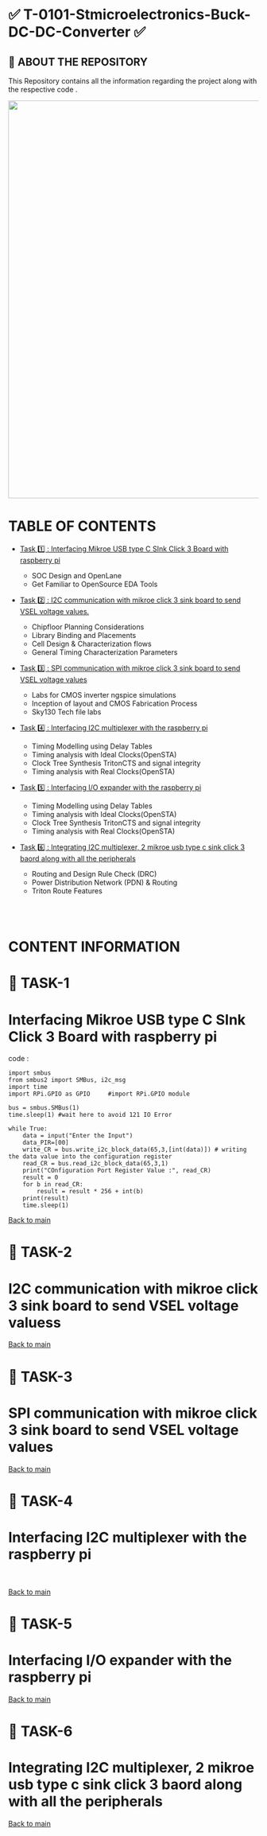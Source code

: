 # ✅ T-0101-Stmicroelectronics-Buck-DC-DC-Converter ✅

## :book: ABOUT THE REPOSITORY
This Repository contains all the information regarding the project along with the respective code .


<p >
  <img src="https://github.com/MohanKrishnaND/T-0101-Stmicroelectronics-Buck-DC-DC-Converter/assets/156279619/938d672c-609e-460a-846b-8ba6baab81ee" width=800 >
</p>


# TABLE OF CONTENTS

+ [Task 1️⃣ : Interfacing Mikroe USB type C SInk Click 3 Board with raspberry pi](#interfacing-mikroe-usb-type-c-sink-click-3-board-with-raspberry-pi)
  - SOC Design and OpenLane
  - Get Familiar to OpenSource EDA Tools

+ [Task 2️⃣ : I2C communication with mikroe click 3 sink board to send VSEL voltage values.](#i2c-communication-with-mikroe-click-3-sink-board-to-send-vsel-voltage-values)
  - Chipfloor Planning Considerations
  - Library Binding and Placements
  - Cell Design & Characterization flows
  - General Timing Characterization Parameters

+ [Task 3️⃣ : SPI communication with mikroe click 3 sink board to send VSEL voltage values](#design-library-cell-using-magic-layout-and-ngspice-characterization)
  - Labs for CMOS inverter ngspice simulations
  - Inception of layout and CMOS Fabrication Process
  - Sky130 Tech file labs

+ [Task 4️⃣ : Interfacing I2C multiplexer with the raspberry pi](#interfacing-i2c-multiplexer-with-the-raspberry-pi)
  - Timing Modelling using Delay Tables
  - Timing analysis with Ideal Clocks(OpenSTA)
  - Clock Tree Synthesis TritonCTS and signal integrity
  - Timing analysis with Real Clocks(OpenSTA)
 
+ [Task 5️⃣ : Interfacing I/O expander with the raspberry pi](#interfacing-i/o-expander-with-the-raspberry-pi)
  - Timing Modelling using Delay Tables
  - Timing analysis with Ideal Clocks(OpenSTA)
  - Clock Tree Synthesis TritonCTS and signal integrity
  - Timing analysis with Real Clocks(OpenSTA)

+ [Task 6️⃣ : Integrating I2C multiplexer, 2 mikroe usb type c sink click 3 baord along with all the peripherals](#integrating-i2c-multiplexer-2-mikroe-usb-type-c-sink-click-3-baord-along-with-all-the-peripherals)
  - Routing and Design Rule Check (DRC)
  - Power Distribution Network (PDN) & Routing
  - Triton Route Features

<br>
<br>


# CONTENT INFORMATION

# 📌 TASK-1

# Interfacing Mikroe USB type C SInk Click 3 Board with raspberry pi

code : 

```
import smbus
from smbus2 import SMBus, i2c_msg
import time
import RPi.GPIO as GPIO     #import RPi.GPIO module

bus = smbus.SMBus(1)
time.sleep(1) #wait here to avoid 121 IO Error

while True:
    data = input("Enter the Input")
    data_PIR=[00]
    write_CR = bus.write_i2c_block_data(65,3,[int(data)]) # writing the data value into the configuration register
    read_CR = bus.read_i2c_block_data(65,3,1)
    print("COnfiguration Port Register Value :", read_CR)
    result = 0
    for b in read_CR:
        result = result * 256 + int(b)
    print(result)
    time.sleep(1)

```


[Back to main](#table-of-contents)




# 📌 TASK-2

# I2C communication with mikroe click 3 sink board to send VSEL voltage valuess

[Back to main](#table-of-contents)




# 📌 TASK-3

# SPI communication with mikroe click 3 sink board to send VSEL voltage values


[Back to main](#table-of-contents)






# 📌 TASK-4

#  Interfacing I2C multiplexer with the raspberry pi
<br>


[Back to main](#table-of-contents)




# 📌 TASK-5

#  Interfacing I/O expander with the raspberry pi


[Back to main](#table-of-contents)




# 📌 TASK-6

# Integrating I2C multiplexer, 2 mikroe usb type c sink click 3 baord along with all the peripherals


[Back to main](#table-of-contents)
